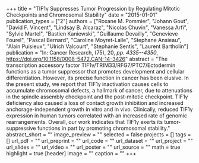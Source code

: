 +++
title = "TIF1γ Suppresses Tumor Progression by Regulating Mitotic Checkpoints and Chromosomal Stability"
date = "2015-01-01"
publication_types = ["2"]
authors = ["Roxane M. Pommier", "Johann Gout", "David F. Vincent", "Lindsay B. Alcaraz", "Nicolas Chuvin", "Vanessa Arfi", "Sylvie Martel", "Bastien Kaniewski", "Guillaume Devailly", "Genevieve Fourel", "Pascal Bernard", "Caroline Moyret-Lalle", "Stephane Ansieau", "Alain Puisieux", "Ulrich Valcourt", "Stephanie Sentis", "Laurent Bartholin"]
publication = "In: Cancer Research, (75), 20, _pp. 4335--4350_, https://doi.org/10.1158/0008-5472.CAN-14-3426"
abstract = "The transcription accessory factor TIF1γ/TRIM33/RFG7/PTC7/Ectodermin functions as a tumor suppressor that promotes development and cellular differentiation. However, its precise function in cancer has been elusive. In the present study, we report that TIF1γ inactivation causes cells to accumulate chromosomal defects, a hallmark of cancer, due to attenuations in the spindle assembly checkpoint and the post-mitotic checkpoint. TIF1γ deficiency also caused a loss of contact growth inhibition and increased anchorage-independent growth in vitro and in vivo. Clinically, reduced TIF1γ expression in human tumors correlated with an increased rate of genomic rearrangements. Overall, our work indicates that TIF1γ exerts its tumor-suppressive functions in part by promoting chromosomal stability."
abstract_short = ""
image_preview = ""
selected = false
projects = []
tags = []
url_pdf = ""
url_preprint = ""
url_code = ""
url_dataset = ""
url_project = ""
url_slides = ""
url_video = ""
url_poster = ""
url_source = ""
math = true
highlight = true
[header]
image = ""
caption = ""
+++
